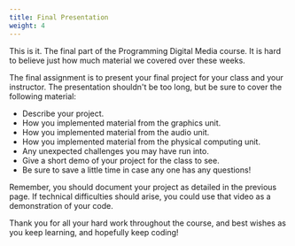 ```yaml
---
title: Final Presentation
weight: 4
---
```


This is it. The final part of the Programming Digital Media course. It is hard to believe just how much material we covered over these weeks. 

The final assignment is to present your final project for your class and your instructor. The presentation shouldn't be too long, but be sure to cover the following material:
* Describe your project.
* How you implemented material from the graphics unit.
* How you implemented material from the audio unit.
* How you implemented material from the physical computing unit. 
* Any unexpected challenges you may have run into.
* Give a short demo of your project for the class to see. 
* Be sure to save a little time in case any one has any questions!

Remember, you should document your project as detailed in the previous page. If technical difficulties should arise, you could use that video as a demonstration of your code. 


Thank you for all your hard work throughout the course, and best wishes as you keep learning, and hopefully keep coding!
